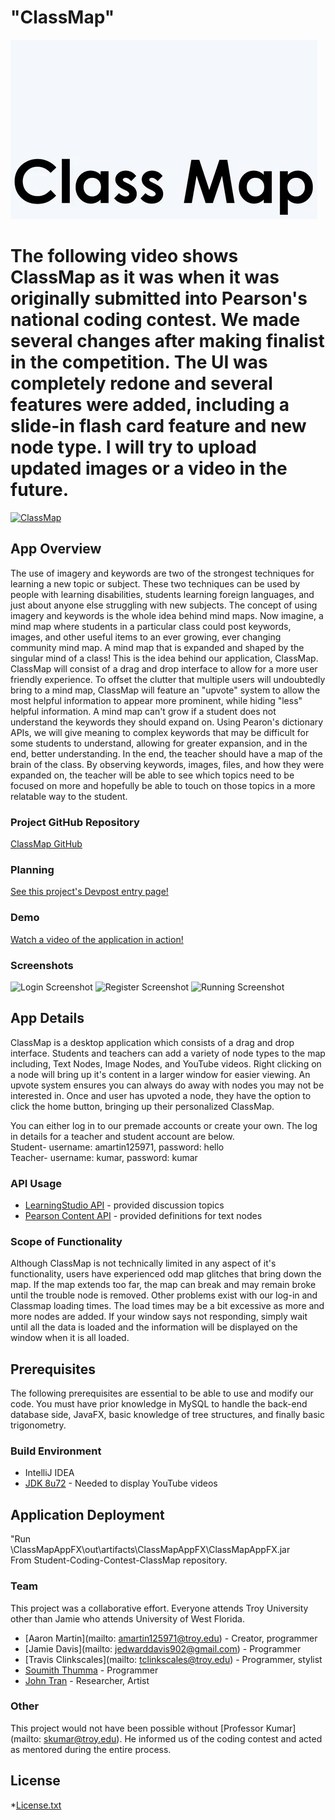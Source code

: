 <!--
This README intends to be a starter template for the Pearson Student Coding Contest. Feel free to add or omit content as needed for your app. The formatting is done using Markdown. These comment sections are simply guides that you can delete.
-->

# "ClassMap"
![ClassMap](https://github.com/AaronFromTroy/ClassMapApp/blob/master/ClassMapAppFX/src/sample/anime.gif)


<!--
The "App Overview" section intends to be a high level description of your app. Think of what you might want to know if considering a purchase in an app store. 
-->

# The following video shows ClassMap as it was when it was originally submitted into Pearson's national coding contest. We made several changes after making finalist in the competition. The UI was completely redone and several features were added, including a slide-in flash card feature and new node type. I will try to upload updated images or a video in the future.

[![ClassMap](https://img.youtube.com/vi/ExpJavVUKfE/0.jpg)](https://www.youtube.com/watch?v=ExpJavVUKfE)

## App Overview

The use of imagery and keywords are two of the strongest techniques for learning a new topic or subject. These two techniques can be used by people with learning disabilities, students learning foreign languages, and just about anyone else struggling with new subjects. The concept of using imagery and keywords is the whole idea behind mind maps. Now imagine, a mind map where students in a particular class could post keywords, images, and other useful items to an ever growing, ever changing community mind map. A mind map that is expanded and shaped by the singular mind of a class! This is the idea behind our application, ClassMap.
ClassMap will consist of a drag and drop interface to allow for a more user friendly experience. To offset the clutter that multiple users will undoubtedly bring to a mind map, ClassMap will feature an "upvote" system to allow the most helpful information to appear more prominent, while hiding "less" helpful information. A mind map can't grow if a student does not understand the keywords they should expand on. Using Pearon's dictionary APIs, we will give meaning to complex keywords that may be difficult for some students to understand, allowing for greater expansion, and in the end, better understanding. In the end, the teacher should have a map of the brain of the class. By observing keywords, images, files, and how they were expanded on, the teacher will be able to see which topics need to be focused on more and hopefully be able to touch on those topics in a more relatable way to the student.

### Project GitHub Repository
[ClassMap GitHub](https://github.com/classmapapp/Student-Coding-Contest-ClassMap)
### Planning

[See this project's Devpost entry page!](http://devpost.com/software/classmap)

### Demo

[Watch a video of the application in action!](https://www.youtube.com/watch?v=ExpJavVUKfE)

### Screenshots

![Login Screenshot](http://www.aaronwmartin.com/images/login.jpg)
![Register Screenshot](http://www.aaronwmartin.com/images/register.jpg)
![Running Screenshot](http://www.aaronwmartin.com/images/running.jpg)


<!--
The "App Details" section intends to explain how your app works. Describe the major components, what APIs were used, and what is missing to make this production ready.
-->

## App Details

ClassMap is a desktop application which consists of a drag and drop interface. Students and teachers can add a variety of node types to the map including, Text Nodes, Image Nodes, and YouTube videos. Right clicking on a node will bring up it's content in a larger window for easier viewing. An upvote system ensures you can always do away with 
nodes you may not be interested in. Once and user has upvoted a node, they have the option to click the home button, bringing up their personalized ClassMap.<p>
You can either log in to our premade accounts or create your own. The log in details for a teacher and student account are below.<br>
Student- username: amartin125971, password: hello<br>
Teacher- username: kumar, password: kumar

### API Usage

 * [LearningStudio API](http://developer.pearson.com/products/learningstudio) - provided discussion topics
 * [Pearson Content API](http://developer.pearson.com/apis/dictionaries) - provided definitions for text nodes

### Scope of Functionality 

Although ClassMap is not technically limited in any aspect of it's functionality, users have experienced odd map glitches that bring down the map. If the map extends too far, the map can break and may remain broke until the trouble node is removed. Other problems exist with our log-in and Classmap loading times. The load times may be a bit excessive as more and more nodes are added. If your window says not responding, simply wait until all the data is loaded and the information will be displayed on the window when it is all loaded.

<!--
The "Prerequisites" section intends to assist someone get started with your source code. They might not be familar with your frameworks or project structure. Help them out by explaining what you already know. 
-->

## Prerequisites
The following prerequisites are essential to be able to use and modify our code. You must have prior knowledge in MySQL to handle the back-end database side, JavaFX, basic knowledge of tree structures, and finally basic trigonometry.

### Build Environment 

 * IntelliJ IDEA
 * [JDK 8u72](https://jdk8.java.net/download.html) - Needed to display YouTube videos

<!--
The "Installation" section intends to assist someone deploy your project themselves. What do they need to configure, package, and distribute?
-->

## Application Deployment
"Run<br>
\ClassMapAppFX\out\artifacts\ClassMapAppFX\ClassMapAppFX.jar
<br>From Student-Coding-Contest-ClassMap repository.

<!--
The "Credit" section intends to highlight your team. Tell who contributed to what parts of the project. Give thanks to mentors that were helpful.
-->

### Team

This project was a collaborative effort. Everyone attends Troy University other than Jamie who attends University of West Florida.

 * [Aaron Martin](mailto: amartin125971@troy.edu) - Creator, programmer
 * [Jamie Davis](mailto: jedwarddavis902@gmail.com) - Programmer
 * [Travis Clinkscales](mailto: tclinkscales@troy.edu) - Programmer, stylist
 * [Soumith Thumma](https://github.com/soumiththumma) - Programmer
 * [John Tran](https://www.facebook.com/john.m.tran.7?fref=ts) - Researcher, Artist

### Other

This project would not have been possible without [Professor Kumar](mailto: skumar@troy.edu). He informed us of the coding contest and acted as mentored during the entire process.

<!--
The "License" section intends to be a license declaration. Checkout choosealicence.com to become familar with different licences. The full license should be included in the LICENSE file, but you can also declare and link to it here.
-->

## License

*[License.txt](https://github.com/classmapapp/Student-Coding-Contest-ClassMap/blob/master/License.txt)

